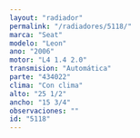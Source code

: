 ```yaml
---
layout: "radiador"
permalink: "/radiadores/5118/"
marca: "Seat"
modelo: "Leon"
ano: "2006"
motor: "L4 1.4 2.0"
transmision: "Automática"
parte: "434022"
clima: "Con clima"
alto: "25 1/2"
ancho: "15 3/4"
observaciones: ""
id: "5118"
---
```


